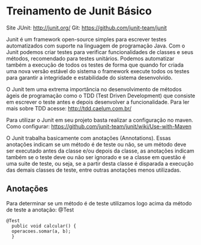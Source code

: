 # Treinamento de Junit Básico

Site JUnit:  http://junit.org/
Git:  https://github.com/junit-team/junit 

Junit é um framework open-source simples para escrever testes automatizados com suporte na linguagem de programação Java. Com o Junit podemos criar testes para verificar funcionalidades de classes e seus métodos, recomendado para testes unitários. Podemos automatizar também a execução de todos os testes de forma que quando for criada uma nova versão estável do sistema o framework execute todos os testes para garantir a integridade e estabilidade do sistema desenvolvido.

O Junit tem uma extrema importância no desenvolvimento de métodos ágeis de programação como o TDD (Test Driven Development) que consiste em escrever o teste antes e depois desenvolver a funcionalidade. Para ler mais sobre TDD acesse: http://tdd.caelum.com.br/

Para utilizar o Junit em seu projeto basta realizar a configuração no maven. Como configurar: https://github.com/junit-team/junit/wiki/Use-with-Maven

O Junit trabalha basicamente com anotações (Annotations). Essas anotações indicam se um método é de teste ou não, se um método deve ser executado antes da classe e/ou depois da classe, as anotações indicam também se o teste deve ou não ser ignorado e se a classe em questão é uma suite de teste, ou seja, se a partir desta classe é disparada a execução das demais classes de teste, entre outras anotações menos utilizadas.

## Anotações

Para determinar se um método é de teste utilizamos logo acima da método de teste a anotação: @Test

<pre><code>@Test
  public void calcular() {
  operacoes.somar(a, b);
  }</pre></code>
